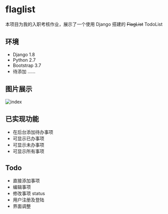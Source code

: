# flaglist
本项目为我的入职考核作业，展示了一个使用 Django 搭建的 ~~FlagList~~ TodoList

## 环境
* Django 1.8
* Python 2.7
* Bootstrap 3.7
* 待添加 ……

## 图片展示
![index](https://github.com/helsonxiao/flaglist/display/index.png)

## 已实现功能
* 在后台添加待办事项
* 可显示已办事项
* 可显示未办事项
* 可显示所有事项

## Todo
* 直接添加事项
* 编辑事项
* 修改事项 status
* 用户注册及登陆
* 界面调整
